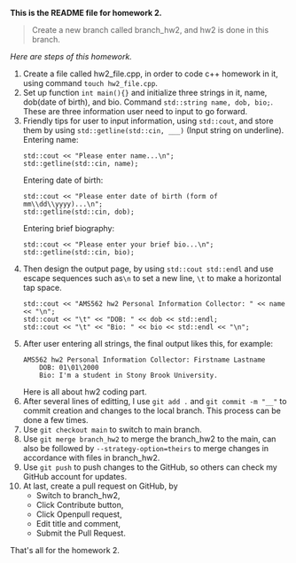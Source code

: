 **This is the README file for homework 2.**

> Create a new branch called branch_hw2, and hw2 is done in this branch.

*Here are steps of this homework.*
1. Create a file called hw2_file.cpp, in order to code c++ homework in it, using command `touch hw2_file.cpp`.
2. Set up function `int main(){}` and initialize three strings in it, name, dob(date of birth), and bio. Command `std::string name, dob, bio;`. These are three information user need to input to go forward.
3. Friendly tips for user to input information, using `std::cout`, and store them by using  `std::getline(std::cin, ___)` (Input string on underline).
    Entering name:
    ```
    std::cout << "Please enter name...\n";
    std::getline(std::cin, name);
    ```
    Entering date of birth:
    ```
    std::cout << "Please enter date of birth (form of mm\\dd\\yyyy)...\n";
    std::getline(std::cin, dob);
    ```
    Entering brief biography:
    ```
    std::cout << "Please enter your brief bio...\n";
    std::getline(std::cin, bio);
    ```
4. Then design the output page, by using `std::cout std::endl` and use escape sequences such as`\n` to set a new line, `\t` to make a horizontal tap space.
    ```
    std::cout << "AMS562 hw2 Personal Information Collector: " << name << "\n";
    std::cout << "\t" << "DOB: " << dob << std::endl;
    std::cout << "\t" << "Bio: " << bio << std::endl << "\n";
    ```
5. After user entering all strings, the final output likes this, for example:
    ```
    AMS562 hw2 Personal Information Collector: Firstname Lastname
        DOB: 01\01\2000
        Bio: I'm a student in Stony Brook University.
    ```
   Here is all about hw2 coding part.
6. After several lines of editting, I use `git add .` and `git commit -m "__"` to commit creation and changes to the local branch. This process can be done a few times.
7. Use `git checkout main` to switch to main branch.
8. Use `git merge branch_hw2` to merge the branch_hw2 to the main, can also be followed by `--strategy-option=theirs` to merge changes in accordance with files in branch_hw2.
9. Use `git push` to push changes to the GitHub, so others can check my GitHub account for updates.
10. At last, create a pull request on GitHub, by 
    * Switch to branch_hw2,
    * Click Contribute button,
    * Click Openpull request,
    * Edit title and comment,
    * Submit the Pull Request.

That's all for the homework 2.
